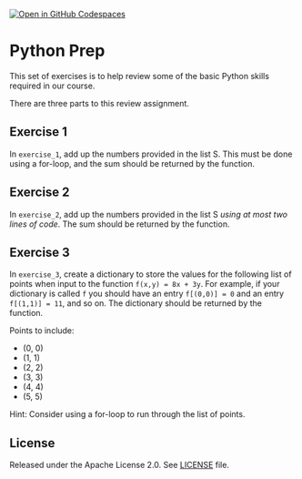 [![Open in GitHub Codespaces](
  https://img.shields.io/badge/Open%20in%20GitHub%20Codespaces-333?logo=github)](
  https://codespaces.new/dwave-training/python-prep?quickstart=1)
  
# Python Prep

This set of exercises is to help review some of the basic Python skills
required in our course.

There are three parts to this review assignment.

## Exercise 1

In `exercise_1`, add up the numbers provided in the list S. This must be done
using a for-loop, and the sum should be returned by the function.

## Exercise 2

In `exercise_2`, add up the numbers provided in the list S *using at most two
lines of code*. The sum should be returned by the function.

## Exercise 3

In `exercise_3`, create a dictionary to store the values for the following list
of points when input to the function `f(x,y) = 8x + 3y`. For example, if your
dictionary is called `f` you should have an entry `f[(0,0)] = 0` and an entry
`f[(1,1)] = 11`, and so on. The dictionary should be returned by the function.

Points to include:

- (0, 0)
- (1, 1)
- (2, 2)
- (3, 3)
- (4, 4)
- (5, 5)

Hint: Consider using a for-loop to run through the list of points.

## License

Released under the Apache License 2.0. See [LICENSE](LICENSE) file.
